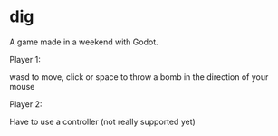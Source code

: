 # dig

A game made in a weekend with Godot. 

Player 1:

wasd to move, click or space to throw a bomb in the direction of your mouse

Player 2:

Have to use a controller (not really supported yet)
